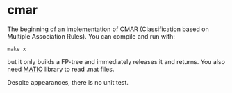 cmar
====
The beginning of an implementation of CMAR (Classification based on Multiple
Association Rules). You can compile and run with:

`make x`

but it only builds a FP-tree and immediately releases it and returns. You also need
[MATIO](http://sourceforge.net/projects/matio/) library to read .mat files. 

Despite appearances, there is no unit test.
